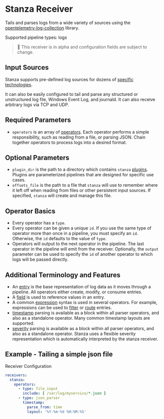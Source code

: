 # Stanza Receiver

Tails and parses logs from a wide variety of sources using the [opentelemetry-log-collection](https://github.com/open-telemetry/opentelemetry-log-collection) library.

Supported pipeline types: logs

> :construction: This receiver is in alpha and configuration fields are subject to change.

## Input Sources

Stanza supports pre-defined log sources for dozens of [specific technologies](https://github.com/observIQ/stanza-plugins/tree/master/plugins).

It can also be easily configured to tail and parse any structured or unstructured log file, Windows Event Log, and journald. It can also receive arbitrary logs via TCP and UDP.

## Required Parameters

- `operators` is an array of [operators](https://github.com/open-telemetry/opentelemetry-log-collection/blob/main/docs/operators/README.md#what-operators-are-available). Each operator performs a simple responsibility, such as reading from a file, or parsing JSON. Chain together operators to process logs into a desired format.

## Optional Parameters

- `plugin_dir` is the path to a directory which contains `stanza` [plugins](https://github.com/open-telemetry/opentelemetry-log-collection/blob/main/docs/plugins.md#using-plugins). Plugins are parameterized pipelines that are designed for specific use cases.
- `offsets_file` is the path to a file that `stanza` will use to remember where it left off when reading from files or other persistent input sources. If specified, `stanza` will create and manage this file.

## Operator Basics

- Every operator has a `type`.
- Every operator can be given a unique `id`. If you use the same type of operator more than once in a pipeline, you must specify an `id`. Otherwise, the `id` defaults to the value of `type`.
- Operators will output to the next operator in the pipeline. The last operator in the pipeline will emit from the receiver. Optionally, the `output` parameter can be used to specify the `id` of another operator to which logs will be passed directly.

## Additional Terminology and Features

- An [entry](https://github.com/open-telemetry/opentelemetry-log-collection/blob/main/docs/types/entry.md) is the base representation of log data as it moves through a pipeline. All operators either create, modify, or consume entries.
- A [field](https://github.com/open-telemetry/opentelemetry-log-collection/blob/main/docs/types/field.md) is used to reference values in an entry.
- A common [expression](https://github.com/open-telemetry/opentelemetry-log-collection/blob/main/docs/types/expression.md) syntax is used in several operators. For example, expressions can be used to [filter](https://github.com/open-telemetry/opentelemetry-log-collection/blob/main/docs/operators/filter.md) or [route](https://github.com/open-telemetry/opentelemetry-log-collection/blob/main/docs/operators/router.md) entries.
- [timestamp](https://github.com/open-telemetry/opentelemetry-log-collection/blob/main/docs/types/timestamp.md) parsing is available as a block within all parser operators, and also as a standalone operator. Many common timestamp layouts are supported.
- [severity](https://github.com/open-telemetry/opentelemetry-log-collection/blob/main/docs/types/severity.md) parsing is available as a block within all parser operators, and also as a standalone operator. Stanza uses a flexible severity representation which is automatically interpreted by the stanza receiver.


## Example - Tailing a simple json file

Receiver Configuration
```yaml
receivers:
  stanza:
    operators:
      - type: file_input
        include: [ /var/log/myservice/*.json ]
      - type: json_parser
        timestamp:
          parse_from: time
          layout: '%Y-%m-%d %H:%M:%S'
```
